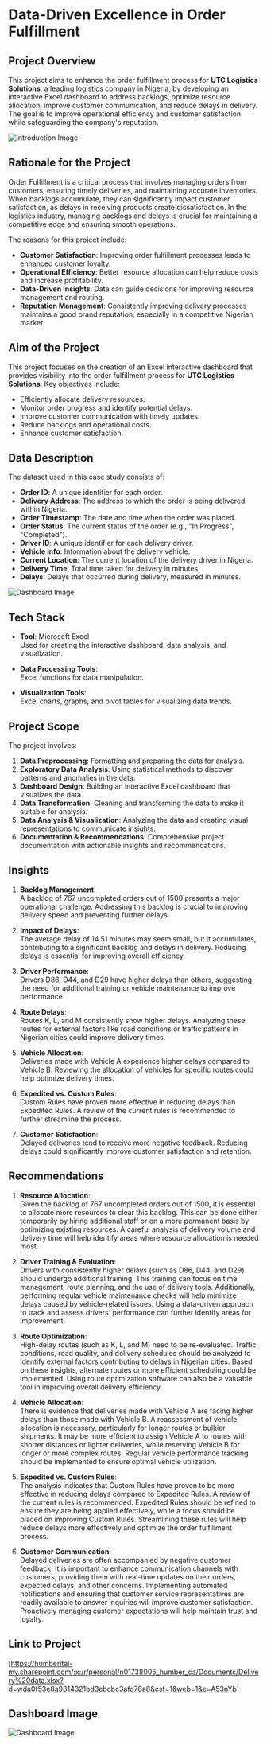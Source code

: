 
# Data-Driven Excellence in Order Fulfillment

## Project Overview
This project aims to enhance the order fulfillment process for **UTC Logistics Solutions**, a leading logistics company in Nigeria, by developing an interactive Excel dashboard to address backlogs, optimize resource allocation, improve customer communication, and reduce delays in delivery. The goal is to improve operational efficiency and customer satisfaction while safeguarding the company's reputation.

![Introduction Image](images/into.jpg)

## Rationale for the Project
Order Fulfillment is a critical process that involves managing orders from customers, ensuring timely deliveries, and maintaining accurate inventories. When backlogs accumulate, they can significantly impact customer satisfaction, as delays in receiving products create dissatisfaction. In the logistics industry, managing backlogs and delays is crucial for maintaining a competitive edge and ensuring smooth operations.

The reasons for this project include:

- **Customer Satisfaction**: Improving order fulfillment processes leads to enhanced customer loyalty.
- **Operational Efficiency**: Better resource allocation can help reduce costs and increase profitability.
- **Data-Driven Insights**: Data can guide decisions for improving resource management and routing.
- **Reputation Management**: Consistently improving delivery processes maintains a good brand reputation, especially in a competitive Nigerian market.

## Aim of the Project
This project focuses on the creation of an Excel interactive dashboard that provides visibility into the order fulfillment process for **UTC Logistics Solutions**. Key objectives include:

- Efficiently allocate delivery resources.
- Monitor order progress and identify potential delays.
- Improve customer communication with timely updates.
- Reduce backlogs and operational costs.
- Enhance customer satisfaction.

## Data Description
The dataset used in this case study consists of:

- **Order ID**: A unique identifier for each order.
- **Delivery Address**: The address to which the order is being delivered within Nigeria.
- **Order Timestamp**: The date and time when the order was placed.
- **Order Status**: The current status of the order (e.g., "In Progress", "Completed").
- **Driver ID**: A unique identifier for each delivery driver.
- **Vehicle Info**: Information about the delivery vehicle.
- **Current Location**: The current location of the delivery driver in Nigeria.
- **Delivery Time**: Total time taken for delivery in minutes.
- **Delays**: Delays that occurred during delivery, measured in minutes.
  
![Dashboard Image](images/excel_table.png)

## Tech Stack
- **Tool**: Microsoft Excel  
  Used for creating the interactive dashboard, data analysis, and visualization.
  
- **Data Processing Tools**:  
  Excel functions for data manipulation.
  
- **Visualization Tools**:  
  Excel charts, graphs, and pivot tables for visualizing data trends.

## Project Scope
The project involves:

1. **Data Preprocessing**: Formatting and preparing the data for analysis.
2. **Exploratory Data Analysis**: Using statistical methods to discover patterns and anomalies in the data.
3. **Dashboard Design**: Building an interactive Excel dashboard that visualizes the data.
4. **Data Transformation**: Cleaning and transforming the data to make it suitable for analysis.
5. **Data Analysis & Visualization**: Analyzing the data and creating visual representations to communicate insights.
6. **Documentation & Recommendations**: Comprehensive project documentation with actionable insights and recommendations.

## Insights

1. **Backlog Management**:  
   A backlog of 767 uncompleted orders out of 1500 presents a major operational challenge. Addressing this backlog is crucial to improving delivery speed and preventing further delays.

2. **Impact of Delays**:  
   The average delay of 14.51 minutes may seem small, but it accumulates, contributing to a significant backlog and delays in delivery. Reducing delays is essential for improving overall efficiency.

3. **Driver Performance**:  
   Drivers D86, D44, and D29 have higher delays than others, suggesting the need for additional training or vehicle maintenance to improve performance.

4. **Route Delays**:  
   Routes K, L, and M consistently show higher delays. Analyzing these routes for external factors like road conditions or traffic patterns in Nigerian cities could improve delivery times.

5. **Vehicle Allocation**:  
   Deliveries made with Vehicle A experience higher delays compared to Vehicle B. Reviewing the allocation of vehicles for specific routes could help optimize delivery times.

6. **Expedited vs. Custom Rules**:  
   Custom Rules have proven more effective in reducing delays than Expedited Rules. A review of the current rules is recommended to further streamline the process.

7. **Customer Satisfaction**:  
   Delayed deliveries tend to receive more negative feedback. Reducing delays could significantly improve customer satisfaction and retention.

## Recommendations

1. **Resource Allocation**:  
   Given the backlog of 767 uncompleted orders out of 1500, it is essential to allocate more resources to clear this backlog. This can be done either temporarily by hiring additional staff or on a more permanent basis by optimizing existing resources. A careful analysis of delivery volume and delivery time will help identify areas where resource allocation is needed most.

2. **Driver Training & Evaluation**:  
   Drivers with consistently higher delays (such as D86, D44, and D29) should undergo additional training. This training can focus on time management, route planning, and the use of delivery tools. Additionally, performing regular vehicle maintenance checks will help minimize delays caused by vehicle-related issues. Using a data-driven approach to track and assess drivers’ performance can further identify areas for improvement.

3. **Route Optimization**:  
   High-delay routes (such as K, L, and M) need to be re-evaluated. Traffic conditions, road quality, and delivery schedules should be analyzed to identify external factors contributing to delays in Nigerian cities. Based on these insights, alternate routes or more efficient scheduling could be implemented. Using route optimization software can also be a valuable tool in improving overall delivery efficiency.

4. **Vehicle Allocation**:  
   There is evidence that deliveries made with Vehicle A are facing higher delays than those made with Vehicle B. A reassessment of vehicle allocation is necessary, particularly for longer routes or bulkier shipments. It may be more efficient to assign Vehicle A to routes with shorter distances or lighter deliveries, while reserving Vehicle B for longer or more complex routes. Regular vehicle performance tracking should be implemented to ensure optimal vehicle utilization.

5. **Expedited vs. Custom Rules**:  
   The analysis indicates that Custom Rules have proven to be more effective in reducing delays compared to Expedited Rules. A review of the current rules is recommended. Expedited Rules should be refined to ensure they are being applied effectively, while a focus should be placed on improving Custom Rules. Streamlining these rules will help reduce delays more effectively and optimize the order fulfillment process.

6. **Customer Communication**:  
   Delayed deliveries are often accompanied by negative customer feedback. It is important to enhance communication channels with customers, providing them with real-time updates on their orders, expected delays, and other concerns. Implementing automated notifications and ensuring that customer service representatives are readily available to answer inquiries will improve customer satisfaction. Proactively managing customer expectations will help maintain trust and loyalty.

## Link to Project
[https://humberital-my.sharepoint.com/:x:/r/personal/n01738005_humber_ca/Documents/Delivery%20data.xlsx?d=wda0f53e8a9814321bd3ebcbc3afd78a8&csf=1&web=1&e=A53nYb]

## Dashboard Image
![Dashboard Image](images/dashboard.png)

